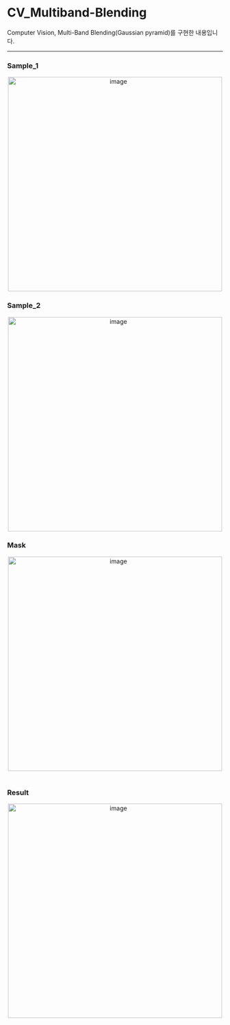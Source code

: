 # CV_Multiband-Blending
Computer Vision, Multi-Band Blending(Gaussian pyramid)를 구현한 내용입니다.

---

### Sample_1

<div align="center">
<img src="https://github.com/user-attachments/assets/47ace432-a12f-4b76-8900-e8026fefa1aa" alt="image" width="500">
</div>


### Sample_2

<div align="center">
<img src="https://github.com/user-attachments/assets/f501e611-edaa-4597-b604-304dd13c9740" alt="image" width="500">
</div>

### Mask

<div align="center">
<img src="https://github.com/user-attachments/assets/d70633a1-c94c-4b38-aa84-0e63bd228522" alt="image" width="500">
</div>

<br>

### Result

<div align="center">
<img src="https://github.com/user-attachments/assets/f526c454-7262-47ed-bfc3-870cab341e3f" alt="image" width="500">
</div>
